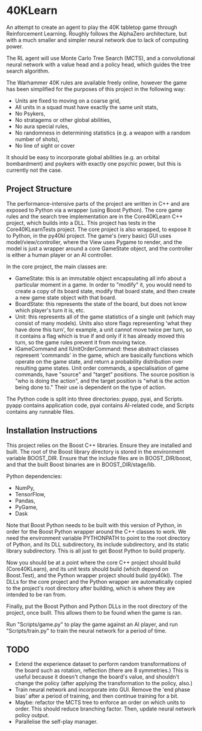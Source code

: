 # 40KLearn
An attempt to create an agent to play the 40K tabletop game
through Reinforcement Learning. Roughly follows the AlphaZero
architecture, but with a much smaller and simpler neural network
due to lack of computing power.

The RL agent will use Monte Carlo Tree Search (MCTS), and a
convolutional neural network with a value head and a policy
head, which guides the tree search algorithm.

The Warhammer 40K rules are available freely online, however the
game has been simplified for the purposes of this project in the
following way:
- Units are fixed to moving on a coarse grid,
- All units in a squad must have exactly the same unit stats,
- No Psykers,
- No stratagems or other global abilities,
- No aura special rules,
- No randomness in determining statistics (e.g. a weapon with a random number of shots),
- No line of sight or cover

It should be easy to incorporate global abilities (e.g. an orbital bombardment)
and psykers with exactly one psychic power, but this is currently not the case.

## Project Structure

The performance-intensive parts of the project are written in C++ and
are exposed to Python via a wrapper (using Boost Python). The core game rules
and the search tree implementation are in the Core40KLearn C++ project, which
builds into a DLL. This project has tests in the Core40KLearnTests project.
The core project is also wrapped, to expose it to Python, in the py40kl project.
The game's (very basic) GUI uses model/view/controller, where the View uses
Pygame to render, and the model is just a wrapper around a core GameState object,
and the controller is either a human player or an AI controller.

In the core project, the main classes are:
- GameState: this is an immutable object encapsulating all info about a particular
  moment in a game. In order to "modify" it, you would need to create a copy of its
  board state, modify that board state, and then create a new game state object with
  that board.
- BoardState: this represents the state of the board, but does not know which player's
  turn it is, etc.
- Unit: this represents all of the game statistics of a single unit (which may consist
  of many models). Units also store flags representing 'what they have done this turn',
  for example, a unit cannot move twice per turn, so it contains a flag which is true
  if and only if it has already moved this turn, so the game rules prevent it from moving twice.
- IGameCommand and IUnitOrderCommand: these abstract classes represent 'commands' in the
  game, which are basically functions which operate on the game state, and return a
  probability distribution over resulting game states. Unit order commands, a specialisation
  of game commands, have "source" and "target" positions. The source position is "who is
  doing the action", and the target position is "what is the action being done to." Their
  use is dependent on the type of action.

The Python code is split into three directories: pyapp, pyai, and Scripts. pyapp contains
application code, pyai contains AI-related code, and Scripts contains any runnable files.

## Installation Instructions

This project relies on the Boost C++ libraries. Ensure they are installed and built.
The root of the Boost library directory is stored in the environment variable
BOOST_DIR. Ensure that the include files are in BOOST_DIR/boost, and that the
built Boost binaries are in BOOST_DIR/stage/lib.

Python dependencies:
- NumPy,
- TensorFlow,
- Pandas,
- PyGame,
- Dask

Note that Boost Python needs to be built with this version of Python, in order for the
Boost Python wrapper around the C++ classes to work. We need the environment
variable PYTHONPATH to point to the root directory of Python, and its DLL subdirectory,
its include subdirectory, and its static library subdirectory. This is all just
to get Boost Python to build properly.

Now you should be at a point where the core C++ project should build (Core40KLearn),
and its unit tests should build (which depend on Boost.Test), and the Python wrapper
project should build (py40kl). The DLLs for the core project and the Python wrapper
are automatically copied to the project's root directory after building, which is
where they are intended to be ran from.

Finally, put the Boost Python and Python DLLs in the root directory of the project,
once built. This allows them to be found when the game is ran.

Run "Scripts/game.py" to play the game against an AI player, and run "Scripts/train.py"
to train the neural network for a period of time.

## TODO

- Extend the experience dataset to perform random transformations of the board such
  as rotation, reflection (there are 8 symmetries.) This is useful because it doesn't
  change the board's value, and shouldn't change the policy (after applying the
  transformation to the policy, also.)
- Train neural network and incorporate into GUI. Remove the 'end phase bias' after a
  period of training, and then continue training for a bit.
- Maybe: refactor the MCTS tree to enforce an order on which units to order. This
  should reduce branching factor. Then, update neural network policy output.
- Parallelise the self-play manager.
